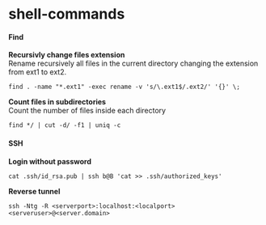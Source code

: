 # shell-commands


#### Find  

**Recursivly change files extension**  
Rename recursively all files in the current directory changing the extension from ext1 to ext2.

`find . -name "*.ext1" -exec rename -v 's/\.ext1$/.ext2/' '{}' \;`


**Count files in subdirectories**  
Count the number of files inside each directory

`find */ | cut -d/ -f1 | uniq -c`


#### SSH
**Login without password**  

`cat .ssh/id_rsa.pub | ssh b@B 'cat >> .ssh/authorized_keys'`


**Reverse tunnel**

`ssh -Ntg -R <serverport>:localhost:<localport> <serveruser>@<server.domain>`
